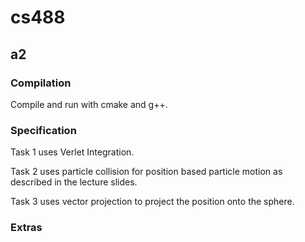 # cs488

## a2

### Compilation

Compile and run with cmake and g++.

### Specification

Task 1 uses Verlet Integration. 

Task 2 uses particle collision for position based particle motion as described in the lecture slides.

Task 3 uses vector projection to project the position onto the sphere.

### Extras


